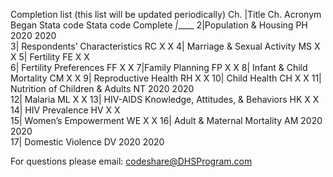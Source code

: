 Completion list (this list will be updated periodically)
Ch.	|Title	                          Ch. Acronym	Began Stata code	Stata code Complete	
_|_____
2|Population & Housing	PH	2020		2020	
3|	Respondents’ Characteristics	RC		X		X
4|	Marriage & Sexual Activity	MS		X		X
5|	Fertility	FE		X	X	
6|	Fertility Preferences	FF		X		X
7|Family Planning	FP		X		X
8|	Infant & Child Mortality	CM		X		X
9|	Reproductive Health	RH		X		X
10|	Child Health	CH		X		X
11|	Nutrition of Children & Adults	NT	2020		2020	
12|	Malaria	ML		X		X
13|	HIV-AIDS Knowledge, Attitudes, & Behaviors	HK		X	X	
14|	HIV Prevalence	HV		X	X	
15|	Women’s Empowerment	WE		X		X
16|	Adult & Maternal Mortality	AM	2020		2020	
17|	Domestic Violence	DV	2020		2020	


For questions please email: codeshare@DHSProgram.com
